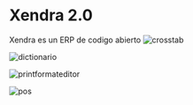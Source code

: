 # Xendra 2.0

Xendra es un ERP de codigo abierto
![crosstab](https://user-images.githubusercontent.com/1349879/229232947-49aed496-dbf0-41f6-a419-af13d24c1c26.png)

![dictionario](https://user-images.githubusercontent.com/1349879/229233198-20e8ecb5-43b4-4f66-bbc6-13559134c6c1.png)

![printformateditor](https://user-images.githubusercontent.com/1349879/229233616-b1d414b0-8a66-4dd2-ae80-ec019e719ff2.png)

![pos](https://user-images.githubusercontent.com/1349879/229233900-476ff25a-0ecf-4dd7-a437-61687666072c.png)
